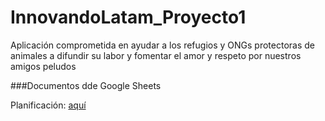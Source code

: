 # InnovandoLatam_Proyecto1
Aplicación comprometida en ayudar a los refugios y ONGs protectoras de animales a difundir su labor y fomentar el amor y respeto por nuestros amigos peludos

###Documentos dde Google Sheets

Planificación: [aquí](https://docs.google.com/spreadsheets/d/15lCeXfomHNVU7Bvf1cf0CvD-BUhkoSfTAAKtRwq0XDo/edit?usp=sharing)
